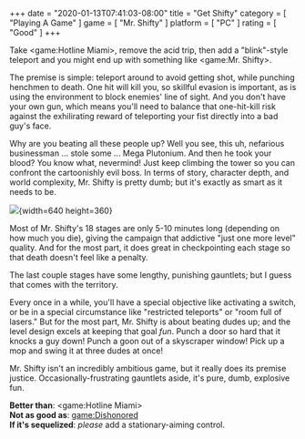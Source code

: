 +++
date = "2020-01-13T07:41:03-08:00"
title = "Get Shifty"
category = [ "Playing A Game" ]
game = [ "Mr. Shifty" ]
platform = [ "PC" ]
rating = [ "Good" ]
+++

Take <game:Hotline Miami>, remove the acid trip, then add a "blink"-style teleport and you might end up with something like <game:Mr. Shifty>.

The premise is simple: teleport around to avoid getting shot, while punching henchmen to death.  One hit will kill you, so skillful evasion is important, as is using the environment to block enemies' line of sight.  And you don't have your own gun, which means you'll need to balance that one-hit-kill risk against the exhilirating reward of teleporting your fist directly into a bad guy's face.

Why are you beating all these people up?  Well you see, this uh, nefarious businessman ... stole some ... Mega Plutonium.  And then he took your blood?  You know what, nevermind!  Just keep climbing the tower so you can confront the cartoonishly evil boss.  In terms of story, character depth, and world complexity, Mr. Shifty is pretty dumb; but it's exactly as smart as it needs to be.

![]($SiteBaseURL$mrshifty_makeamess.jpg){width=640 height=360}

Most of Mr. Shifty's 18 stages are only 5-10 minutes long (depending on how much you die), giving the campaign that addictive "just one more level" quality.  And for the most part, it does great in checkpointing each stage so that death doesn't feel like a penalty.

The last couple stages have some lengthy, punishing gauntlets; but I guess that comes with the territory.

Every once in a while, you'll have a special objective like activating a switch, or be in a special circumstance like "restricted teleports" or "room full of lasers."  But for the most part, Mr. Shifty is about beating dudes up; and the level design excels at keeping that goal <i>fun</i>.  Punch a door so hard that it knocks a guy down!  Punch a goon out of a skyscraper window!  Pick up a mop and swing it at three dudes at once!

Mr. Shifty isn't an incredibly ambitious game, but it really does its premise justice.  Occasionally-frustrating gauntlets aside, it's pure, dumb, explosive fun.

<b>Better than</b>: <game:Hotline Miami>  
<b>Not as good as</b>: <game:Dishonored>  
<b>If it's sequelized</b>: <i>please</i> add a stationary-aiming control.
